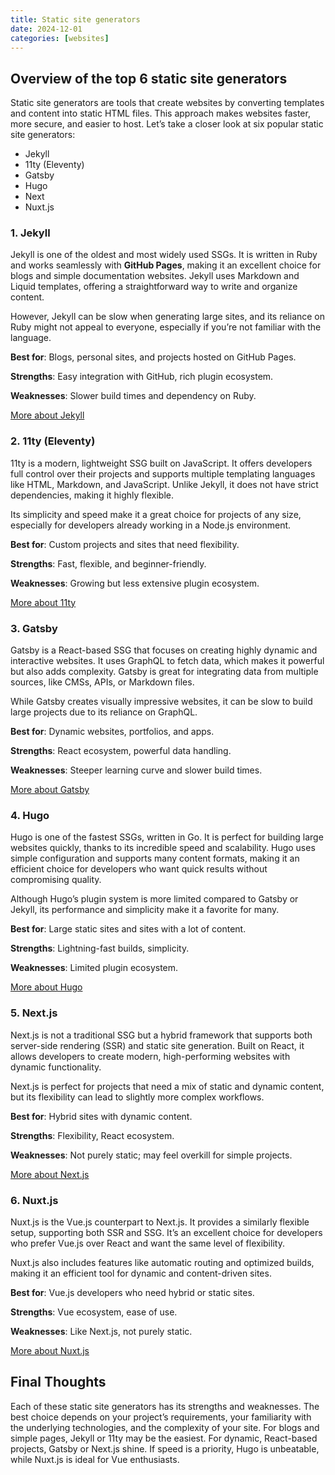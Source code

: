 ```yaml
---
title: Static site generators
date: 2024-12-01
categories: [websites]
---
```


## Overview of the top 6 static site generators

Static site generators are tools that create websites by converting templates and content into static HTML files.
This approach makes websites faster, more secure, and easier to host.
Let’s take a closer look at six popular static site generators:

- Jekyll
- 11ty (Eleventy)
- Gatsby
- Hugo
- Next
- Nuxt.js

### 1. Jekyll

Jekyll is one of the oldest and most widely used SSGs. It is written in Ruby and works seamlessly with **GitHub Pages**, making it an excellent choice for blogs and simple documentation websites.
Jekyll uses Markdown and Liquid templates, offering a straightforward way to write and organize content.

However, Jekyll can be slow when generating large sites, and its reliance on Ruby might not appeal to everyone, especially if you’re not familiar with the language.

**Best for**: Blogs, personal sites, and projects hosted on GitHub Pages.

**Strengths**: Easy integration with GitHub, rich plugin ecosystem.

**Weaknesses**: Slower build times and dependency on Ruby.

[More about Jekyll](https://jekyllrb.com/)

### 2. 11ty (Eleventy)

11ty is a modern, lightweight SSG built on JavaScript. It offers developers full control over their projects and supports multiple templating languages like HTML, Markdown, and JavaScript.
Unlike Jekyll, it does not have strict dependencies, making it highly flexible.

Its simplicity and speed make it a great choice for projects of any size, especially for developers already working in a Node.js environment.

**Best for**: Custom projects and sites that need flexibility.

**Strengths**: Fast, flexible, and beginner-friendly.

**Weaknesses**: Growing but less extensive plugin ecosystem.

[More about 11ty](https://www.11ty.dev/)

### 3. Gatsby

Gatsby is a React-based SSG that focuses on creating highly dynamic and interactive websites. It uses GraphQL to fetch data, which makes it powerful but also adds complexity.
Gatsby is great for integrating data from multiple sources, like CMSs, APIs, or Markdown files.

While Gatsby creates visually impressive websites, it can be slow to build large projects due to its reliance on GraphQL.

**Best for**: Dynamic websites, portfolios, and apps.

**Strengths**: React ecosystem, powerful data handling.

**Weaknesses**: Steeper learning curve and slower build times.

[More about Gatsby](https://www.gatsbyjs.com/)

### 4. Hugo

Hugo is one of the fastest SSGs, written in Go. It is perfect for building large websites quickly, thanks to its incredible speed and scalability.
Hugo uses simple configuration and supports many content formats, making it an efficient choice for developers who want quick results without compromising quality.

Although Hugo’s plugin system is more limited compared to Gatsby or Jekyll, its performance and simplicity make it a favorite for many.

**Best for**: Large static sites and sites with a lot of content.

**Strengths**: Lightning-fast builds, simplicity.

**Weaknesses**: Limited plugin ecosystem.

[More about Hugo](https://gohugo.io/)

### 5. Next.js

Next.js is not a traditional SSG but a hybrid framework that supports both server-side rendering (SSR) and static site generation. Built on React, it allows developers to create modern, high-performing websites with dynamic functionality.

Next.js is perfect for projects that need a mix of static and dynamic content, but its flexibility can lead to slightly more complex workflows.

**Best for**: Hybrid sites with dynamic content.

**Strengths**: Flexibility, React ecosystem.

**Weaknesses**: Not purely static; may feel overkill for simple projects.

[More about Next.js](https://nextjs.org/)

### 6. Nuxt.js

Nuxt.js is the Vue.js counterpart to Next.js. It provides a similarly flexible setup, supporting both SSR and SSG. It’s an excellent choice for developers who prefer Vue.js over React and want the same level of flexibility.

Nuxt.js also includes features like automatic routing and optimized builds, making it an efficient tool for dynamic and content-driven sites.

**Best for**: Vue.js developers who need hybrid or static sites.

**Strengths**: Vue ecosystem, ease of use.

**Weaknesses**: Like Next.js, not purely static.

[More about Nuxt.js](https://nuxtjs.org/)

## Final Thoughts

Each of these static site generators has its strengths and weaknesses. The best choice depends on your project’s requirements, your familiarity with the underlying technologies, and the complexity of your site. For blogs and simple pages, Jekyll or 11ty may be the easiest. For dynamic, React-based projects, Gatsby or Next.js shine. If speed is a priority, Hugo is unbeatable, while Nuxt.js is ideal for Vue enthusiasts.
